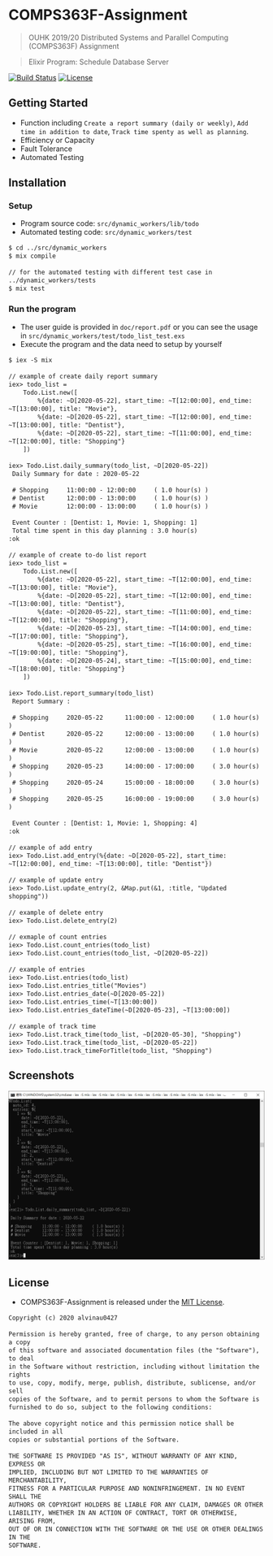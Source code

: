 # COMPS363F-Assignment
> OUHK 2019/20 Distributed Systems and Parallel Computing (COMPS363F) Assignment

> Elixir Program: Schedule Database Server

[![Build Status](https://travis-ci.com/alvinau0427/COMPS363F-Assignment.svg?branch=master)](https://travis-ci.org/alvinau0427/COMPS363F-Assignment)
[![License](https://img.shields.io/badge/License-MIT-blue.svg)](LICENSE)

## Getting Started
- Function including `Create a report summary (daily or weekly)`, `Add time in addition to date`, `Track time spenty as well as planning`.
- Efficiency or Capacity
- Fault Tolerance
- Automated Testing

## Installation

### Setup
- Program source code: `src/dynamic_workers/lib/todo`
- Automated testing code: `src/dynamic_workers/test`

```
$ cd ../src/dynamic_workers
$ mix compile

// for the automated testing with different test case in ../dynamic_workers/tests
$ mix test
```

### Run the program
- The user guide is provided in `doc/report.pdf` or you can see the usage in `src/dynamic_workers/test/todo_list_test.exs`
- Execute the program and the data need to setup by yourself

```
$ iex -S mix

// example of create daily report summary
iex> todo_list =
	Todo.List.new([
		%{date: ~D[2020-05-22], start_time: ~T[12:00:00], end_time: ~T[13:00:00], title: "Movie"},
		%{date: ~D[2020-05-22], start_time: ~T[12:00:00], end_time: ~T[13:00:00], title: "Dentist"},
		%{date: ~D[2020-05-22], start_time: ~T[11:00:00], end_time: ~T[12:00:00], title: "Shopping"}
	])

iex> Todo.List.daily_summary(todo_list, ~D[2020-05-22])
 Daily Summary for date : 2020-05-22

 # Shopping     11:00:00 - 12:00:00     ( 1.0 hour(s) )
 # Dentist      12:00:00 - 13:00:00     ( 1.0 hour(s) )
 # Movie        12:00:00 - 13:00:00     ( 1.0 hour(s) )

 Event Counter : [Dentist: 1, Movie: 1, Shopping: 1]
 Total time spent in this day planning : 3.0 hour(s)
:ok

// example of create to-do list report
iex> todo_list =
	Todo.List.new([
		%{date: ~D[2020-05-22], start_time: ~T[12:00:00], end_time: ~T[13:00:00], title: "Movie"},
		%{date: ~D[2020-05-22], start_time: ~T[12:00:00], end_time: ~T[13:00:00], title: "Dentist"},
		%{date: ~D[2020-05-22], start_time: ~T[11:00:00], end_time: ~T[12:00:00], title: "Shopping"},
		%{date: ~D[2020-05-23], start_time: ~T[14:00:00], end_time: ~T[17:00:00], title: "Shopping"},
		%{date: ~D[2020-05-25], start_time: ~T[16:00:00], end_time: ~T[19:00:00], title: "Shopping"},
		%{date: ~D[2020-05-24], start_time: ~T[15:00:00], end_time: ~T[18:00:00], title: "Shopping"}
	])

iex> Todo.List.report_summary(todo_list)
 Report Summary :

 # Shopping     2020-05-22      11:00:00 - 12:00:00     ( 1.0 hour(s) )
 # Dentist      2020-05-22      12:00:00 - 13:00:00     ( 1.0 hour(s) )
 # Movie        2020-05-22      12:00:00 - 13:00:00     ( 1.0 hour(s) )
 # Shopping     2020-05-23      14:00:00 - 17:00:00     ( 3.0 hour(s) )
 # Shopping     2020-05-24      15:00:00 - 18:00:00     ( 3.0 hour(s) )
 # Shopping     2020-05-25      16:00:00 - 19:00:00     ( 3.0 hour(s) )

 Event Counter : [Dentist: 1, Movie: 1, Shopping: 4]
:ok

// example of add entry
iex> Todo.List.add_entry(%{date: ~D[2020-05-22], start_time: ~T[12:00:00], end_time: ~T[13:00:00], title: "Dentist"})

// example of update entry
iex> Todo.List.update_entry(2, &Map.put(&1, :title, "Updated shopping"))

// example of delete entry
iex> Todo.List.delete_entry(2)

// exmaple of count entries
iex> Todo.List.count_entries(todo_list)
iex> Todo.List.count_entries(todo_list, ~D[2020-05-22])

// example of entries
iex> Todo.List.entries(todo_list)
iex> Todo.List.entries_title("Movies")
iex> Todo.List.entries_date(~D[2020-05-22])
iex> Todo.List.entries_time(~T[13:00:00])
iex> Todo.List.entries_dateTime(~D[2020-05-23], ~T[13:00:00])

// example of track time
iex> Todo.List.track_time(todo_list, ~D[2020-05-30], "Shopping")
iex> Todo.List.track_time(todo_list, ~D[2020-05-22])
iex> Todo.List.track_timeForTitle(todo_list, "Shopping")
```

## Screenshots
![Image](https://github.com/alvinau0427/COMPS363F-Assignment/blob/master/doc/demo.png)

## License
- COMPS363F-Assignment is released under the [MIT License](https://opensource.org/licenses/MIT).
```
Copyright (c) 2020 alvinau0427

Permission is hereby granted, free of charge, to any person obtaining a copy
of this software and associated documentation files (the "Software"), to deal
in the Software without restriction, including without limitation the rights
to use, copy, modify, merge, publish, distribute, sublicense, and/or sell
copies of the Software, and to permit persons to whom the Software is
furnished to do so, subject to the following conditions:

The above copyright notice and this permission notice shall be included in all
copies or substantial portions of the Software.

THE SOFTWARE IS PROVIDED "AS IS", WITHOUT WARRANTY OF ANY KIND, EXPRESS OR
IMPLIED, INCLUDING BUT NOT LIMITED TO THE WARRANTIES OF MERCHANTABILITY,
FITNESS FOR A PARTICULAR PURPOSE AND NONINFRINGEMENT. IN NO EVENT SHALL THE
AUTHORS OR COPYRIGHT HOLDERS BE LIABLE FOR ANY CLAIM, DAMAGES OR OTHER
LIABILITY, WHETHER IN AN ACTION OF CONTRACT, TORT OR OTHERWISE, ARISING FROM,
OUT OF OR IN CONNECTION WITH THE SOFTWARE OR THE USE OR OTHER DEALINGS IN THE
SOFTWARE.
```
